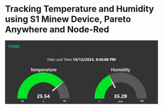 # Tracking Temperature and Humidity using S1 Minew Device, Pareto Anywhere and Node-Red

![alt text](https://github.com/withabubaker/Environment-Tracker/blob/main/dashboard-Screen.jpg)
